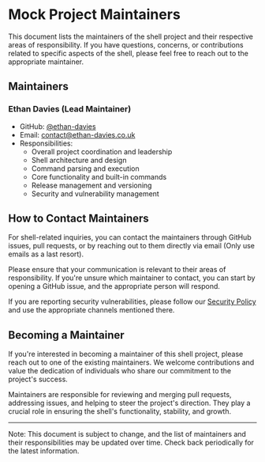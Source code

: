# Mock Project Maintainers

This document lists the maintainers of the shell project and their respective areas of responsibility. If you have questions, concerns, or contributions related to specific aspects of the shell, please feel free to reach out to the appropriate maintainer.

## Maintainers

### Ethan Davies (Lead Maintainer)
- GitHub: [@ethan-davies](https://github.com/ethan-davies)
- Email: [contact@ethan-davies.co.uk](mailto:contact@ethandavies.co.uk)
- Responsibilities:
  - Overall project coordination and leadership
  - Shell architecture and design
  - Command parsing and execution
  - Core functionality and built-in commands
  - Release management and versioning
  - Security and vulnerability management


## How to Contact Maintainers

For shell-related inquiries, you can contact the maintainers through GitHub issues, pull requests, or by reaching out to them directly via email (Only use emails as a last resort).

Please ensure that your communication is relevant to their areas of responsibility. If you're unsure which maintainer to contact, you can start by opening a GitHub issue, and the appropriate person will respond.

If you are reporting security vulnerabilities, please follow our [Security Policy](./SECURITY.md) and use the appropriate channels mentioned there.

## Becoming a Maintainer

If you're interested in becoming a maintainer of this shell project, please reach out to one of the existing maintainers. We welcome contributions and value the dedication of individuals who share our commitment to the project's success.

Maintainers are responsible for reviewing and merging pull requests, addressing issues, and helping to steer the project's direction. They play a crucial role in ensuring the shell's functionality, stability, and growth.

---

Note: This document is subject to change, and the list of maintainers and their responsibilities may be updated over time. Check back periodically for the latest information.
